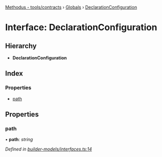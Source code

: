 [Methodus - tools/contracts](../README.md) › [Globals](../globals.md) › [DeclarationConfiguration](modules/tools/contracts/declarationconfiguration.md)

# Interface: DeclarationConfiguration

## Hierarchy

* **DeclarationConfiguration**

## Index

### Properties

* [path](#path)

## Properties

###  path

• **path**: *string*

*Defined in [builder-models/interfaces.ts:14](#L14)*
